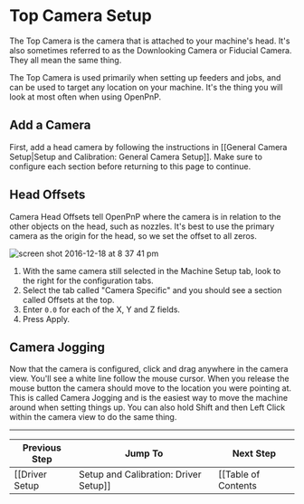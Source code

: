 # Top Camera Setup
The Top Camera is the camera that is attached to your machine's head. It's also sometimes referred to as the Downlooking Camera or Fiducial Camera. They all mean the same thing.

The Top Camera is used primarily when setting up feeders and jobs, and can be used to target any location on your machine. It's the thing you will look at most often when using OpenPnP.

## Add a Camera
First, add a head camera by following the instructions in [[General Camera Setup|Setup and Calibration: General Camera Setup]]. Make sure to configure each section before returning to this page to continue.

## Head Offsets
Camera Head Offsets tell OpenPnP where the camera is in relation to the other objects on the head, such as nozzles. It's best to use the primary camera as the origin for the head, so we set the offset to all zeros.

![screen shot 2016-12-18 at 8 37 41 pm](https://cloud.githubusercontent.com/assets/1182323/21299497/e30e6d82-c561-11e6-8f42-1663c2f994d0.png)

1. With the same camera still selected in the Machine Setup tab, look to the right for the configuration tabs.
2. Select the tab called "Camera Specific" and you should see a section called Offsets at the top.
3. Enter `0.0` for each of the X, Y and Z fields.
4. Press Apply.

## Camera Jogging
Now that the camera is configured, click and drag anywhere in the camera view. You'll see a white line follow the mouse cursor. When you release the mouse button the camera should move to the location you were pointing at. This is called Camera Jogging and is the easiest way to move the machine around when setting things up. You can also hold Shift and then Left Click within the camera view to do the same thing.

***

| Previous Step                 | Jump To                 | Next Step                                   |
| ----------------------------- | ----------------------- | ------------------------------------------- |
| [[Driver Setup|Setup and Calibration: Driver Setup]] | [[Table of Contents|Setup and Calibration]] | [[Steps Per Mm|Setup and Calibration: Steps Per Mm]] |